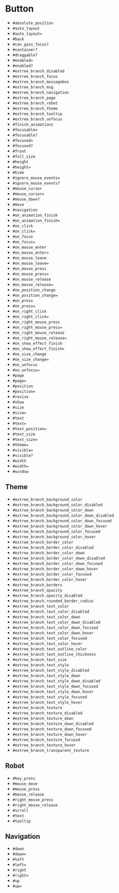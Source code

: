 Button
===
- `#absolute_position`
- `#auto_layout`
- `#auto_layout=`
- `#back`
- `#can_gain_focus?`
- `#container?`
- `#draggable?`
- `#enabled=`
- `#enabled?`
- `#extree_branch_disabled`
- `#extree_branch_focus`
- `#extree_branch_messagebox`
- `#extree_branch_msg`
- `#extree_branch_navigation`
- `#extree_branch_page`
- `#extree_branch_robot`
- `#extree_branch_theme`
- `#extree_branch_tooltip`
- `#extree_branch_unfocus`
- `#finish_animations`
- `#focusable=`
- `#focusable?`
- `#focused=`
- `#focused?`
- `#front`
- `#full_size`
- `#height`
- `#height=`
- `#hide`
- `#ignore_mouse_events=`
- `#ignore_mouse_events?`
- `#mouse_cursor`
- `#mouse_cursor=`
- `#mouse_down?`
- `#move`
- `#navigation`
- `#on_animation_finish`
- `#on_animation_finish=`
- `#on_click`
- `#on_click=`
- `#on_focus`
- `#on_focus=`
- `#on_mouse_enter`
- `#on_mouse_enter=`
- `#on_mouse_leave`
- `#on_mouse_leave=`
- `#on_mouse_press`
- `#on_mouse_press=`
- `#on_mouse_release`
- `#on_mouse_release=`
- `#on_position_change`
- `#on_position_change=`
- `#on_press`
- `#on_press=`
- `#on_right_click`
- `#on_right_click=`
- `#on_right_mouse_press`
- `#on_right_mouse_press=`
- `#on_right_mouse_release`
- `#on_right_mouse_release=`
- `#on_show_effect_finish`
- `#on_show_effect_finish=`
- `#on_size_change`
- `#on_size_change=`
- `#on_unfocus`
- `#on_unfocus=`
- `#page`
- `#page=`
- `#position`
- `#position=`
- `#resize`
- `#show`
- `#size`
- `#size=`
- `#text`
- `#text=`
- `#text_position=`
- `#text_size`
- `#text_size=`
- `#theme=`
- `#visible=`
- `#visible?`
- `#width`
- `#width=`
- `#window`
## Theme
- `#extree_branch_background_color`
- `#extree_branch_background_color_disabled`
- `#extree_branch_background_color_down`
- `#extree_branch_background_color_down_disabled`
- `#extree_branch_background_color_down_focused`
- `#extree_branch_background_color_down_hover`
- `#extree_branch_background_color_focused`
- `#extree_branch_background_color_hover`
- `#extree_branch_border_color`
- `#extree_branch_border_color_disabled`
- `#extree_branch_border_color_down`
- `#extree_branch_border_color_down_disabled`
- `#extree_branch_border_color_down_focused`
- `#extree_branch_border_color_down_hover`
- `#extree_branch_border_color_focused`
- `#extree_branch_border_color_hover`
- `#extree_branch_borders`
- `#extree_branch_opacity`
- `#extree_branch_opacity_disabled`
- `#extree_branch_rounded_border_radius`
- `#extree_branch_text_color`
- `#extree_branch_text_color_disabled`
- `#extree_branch_text_color_down`
- `#extree_branch_text_color_down_disabled`
- `#extree_branch_text_color_down_focused`
- `#extree_branch_text_color_down_hover`
- `#extree_branch_text_color_focused`
- `#extree_branch_text_color_hover`
- `#extree_branch_text_outline_color`
- `#extree_branch_text_outline_thickness`
- `#extree_branch_text_size`
- `#extree_branch_text_style`
- `#extree_branch_text_style_disabled`
- `#extree_branch_text_style_down`
- `#extree_branch_text_style_down_disabled`
- `#extree_branch_text_style_down_focused`
- `#extree_branch_text_style_down_hover`
- `#extree_branch_text_style_focused`
- `#extree_branch_text_style_hover`
- `#extree_branch_texture`
- `#extree_branch_texture_disabled`
- `#extree_branch_texture_down`
- `#extree_branch_texture_down_disabled`
- `#extree_branch_texture_down_focused`
- `#extree_branch_texture_down_hover`
- `#extree_branch_texture_focused`
- `#extree_branch_texture_hover`
- `#extree_branch_transparent_texture`
## Robot
- `#key_press`
- `#mouse_move`
- `#mouse_press`
- `#mouse_release`
- `#right_mouse_press`
- `#right_mouse_release`
- `#scroll`
- `#text`
- `#tooltip`
## Navigation
- `#down`
- `#down=`
- `#left`
- `#left=`
- `#right`
- `#right=`
- `#up`
- `#up=`
